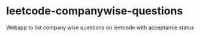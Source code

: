 # leetcode-companywise-questions
Webapp to list company wise questions on leetcode with acceptance status
